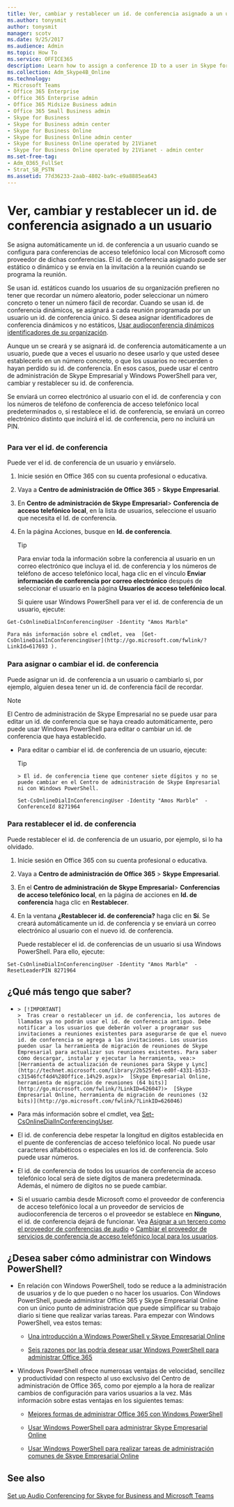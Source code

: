 ```yaml
---
title: Ver, cambiar y restablecer un id. de conferencia asignado a un usuario
ms.author: tonysmit
author: tonysmit
manager: scotv
ms.date: 9/25/2017
ms.audience: Admin
ms.topic: How To
ms.service: OFFICE365
description: Learn how to assign a conference ID to a user in Skype for Business and what the conference ID's parameters should be. 
ms.collection: Adm_Skype4B_Online
ms.technology:
- Microsoft Teams
- Office 365 Enterprise
- Office 365 Enterprise admin
- Office 365 Midsize Business admin
- Office 365 Small Business admin
- Skype for Business
- Skype for Business admin center
- Skype for Business Online
- Skype for Business Online admin center
- Skype for Business Online operated by 21Vianet
- Skype for Business Online operated by 21Vianet - admin center
ms.set-free-tag:
- Adm_O365_FullSet
- Strat_SB_PSTN
ms.assetid: 77d36233-2aab-4802-ba9c-e9a8885ea643
---
```



# Ver, cambiar y restablecer un id. de conferencia asignado a un usuario

Se asigna automáticamente un id. de conferencia a un usuario cuando se configura para conferencias de acceso telefónico local con Microsoft como proveedor de dichas conferencias. El id. de conferencia asignado puede ser estático o dinámico y se envía en la invitación a la reunión cuando se programa la reunión. 
  
    
    


Se usan id. estáticos cuando los usuarios de su organización prefieren no tener que recordar un número aleatorio, poder seleccionar un número concreto o tener un número fácil de recordar. Cuando se usan id. de conferencia dinámicos, se asignará a cada reunión programada por un usuario un id. de conferencia único. Si desea asignar identificadores de conferencia dinámicos y no estáticos,  [Usar audioconferencia dinámicos identificadores de su organización](using-audio-conferencing-dynamic-ids-in-your-organization.md).
  
    
    


Aunque un se creará y se asignará id. de conferencia automáticamente a un usuario, puede que a veces el usuario no desee usarlo y que usted desee establecerlo en un número concreto, o que los usuarios no recuerden o hayan perdido su id. de conferencia. En esos casos, puede usar el centro de administración de Skype Empresarial y Windows PowerShell para ver, cambiar y restablecer su id. de conferencia.
  
    
    


Se enviará un correo electrónico al usuario con el id. de conferencia y con los números de teléfono de conferencia de acceso telefónico local predeterminados o, si restablece el id. de conferencia, se enviará un correo electrónico distinto que incluirá el id. de conferencia, pero no incluirá un PIN. 
  
    
    


## 


### Para ver el id. de conferencia

Puede ver el id. de conferencia de un usuario y enviárselo.
  
    
    

1. Inicie sesión en Office 365 con su cuenta profesional o educativa.
    
  
2. Vaya a **Centro de administración de Office 365** > **Skype Empresarial**.
    
  
3. En **Centro de administración de Skype Empresarial**> **Conferencia de acceso telefónico local**, en la lista de usuarios, seleccione el usuario que necesita el Id. de conferencia.
    
  
4. En la página Acciones, busque en **Id. de conferencia**.
    
    > [!TIP]
      > Para enviar toda la información sobre la conferencia al usuario en un correo electrónico que incluya el id. de conferencia y los números de teléfono de acceso telefónico local, haga clic en el vínculo **Enviar información de conferencia por correo electrónico** después de seleccionar el usuario en la página **Usuarios de acceso telefónico local**. 

    Si quiere usar Windows PowerShell para ver el id. de conferencia de un usuario, ejecute:
    


  ```
  Get-CsOnlineDialInConferencingUser -Identity "Amos Marble"  
  ```


    Para más información sobre el cmdlet, vea  [Get-CsOnlineDialInConferencingUser](http://go.microsoft.com/fwlink/?LinkId=617693 ).
    
  

### Para asignar o cambiar el id. de conferencia

Puede asignar un id. de conferencia a un usuario o cambiarlo si, por ejemplo, alguien desea tener un id. de conferencia fácil de recordar.
  
    
    

> [!NOTE]
> El Centro de administración de Skype Empresarial no se puede usar para editar un id. de conferencia que se haya creado automáticamente, pero puede usar Windows PowerShell para editar o cambiar un id. de conferencia que haya establecido. 
  
    
    


- Para editar o cambiar el id. de conferencia de un usuario, ejecute:
    
    > [!TIP]
      > El id. de conferencia tiene que contener siete dígitos y no se puede cambiar en el Centro de administración de Skype Empresarial ni con Windows PowerShell. 

  ```
  Set-CsOnlineDialInConferencingUser -Identity "Amos Marble"  -ConferenceId 8271964
  ```


### Para restablecer el id. de conferencia

Puede restablecer el id. de conferencia de un usuario, por ejemplo, si lo ha olvidado.
  
    
    

1. Inicie sesión en Office 365 con su cuenta profesional o educativa.
    
  
2. Vaya a **Centro de administración de Office 365** > **Skype Empresarial**.
    
  
3. En el **Centro de administración de Skype Empresarial**> **Conferencias de acceso telefónico local**, en la página de acciones en **Id. de conferencia** haga clic en **Restablecer**.
    
  
4. En la ventana **¿Restablecer id. de conferencia?** haga clic en **Sí**. Se creará automáticamente un id. de conferencia y se enviará un correo electrónico al usuario con el nuevo id. de conferencia.
    
    Puede restablecer el id. de conferencias de un usuario si usa Windows PowerShell. Para ello, ejecute:
    


  ```
  Set-CsOnlineDialInConferencingUser -Identity "Amos Marble"  -ResetLeaderPIN 8271964
  ```


## ¿Qué más tengo que saber?


-     > [!IMPORTANT]
      >  Tras crear o restablecer un id. de conferencia, los autores de llamadas ya no podrán usar el id. de conferencia antiguo. Debe notificar a los usuarios que deberán volver a programar sus invitaciones a reuniones existentes para asegurarse de que el nuevo id. de conferencia se agrega a las invitaciones. Los usuarios pueden usar la herramienta de migración de reuniones de Skype Empresarial para actualizar sus reuniones existentes. Para saber cómo descargar, instalar y ejecutar la herramienta, vea:>  [Herramienta de actualización de reuniones para Skype y Lync](http://technet.microsoft.com/library/2b525fe6-ed0f-4331-b533-c31546fcf4d4%28Office.14%29.aspx)>  [Skype Empresarial Online, herramienta de migración de reuniones (64 bits)](http://go.microsoft.com/fwlink/?LinkID=626047)>  [Skype Empresarial Online, herramienta de migración de reuniones (32 bits)](http://go.microsoft.com/fwlink/?LinkID=626046)
- Para más información sobre el cmdlet, vea  [Set-CsOnlineDialInConferencingUser](http://go.microsoft.com/fwlink/?LinkId=617688 ).
    
  
- El id. de conferencia debe respetar la longitud en dígitos establecida en el puente de conferencias de acceso telefónico local. No puede usar caracteres alfabéticos o especiales en los id. de conferencia. Solo puede usar números.
    
  
- El id. de conferencia de todos los usuarios de conferencia de acceso telefónico local será de siete dígitos de manera predeterminada. Además, el número de dígitos no se puede cambiar.
    
  
- Si el usuario cambia desde Microsoft como el proveedor de conferencia de acceso telefónico local a un proveedor de servicios de audioconferencia de terceros o el proveedor se establece en **Ninguno**, el id. de conferencia dejará de funcionar. Vea  [Asignar a un tercero como el proveedor de conferencias de audio](assign-a-third-party-as-the-audio-conferencing-provider.md) o [Cambiar el proveedor de servicios de conferencia de acceso telefónico local para los usuarios](http://technet.microsoft.com/library/9b74f053-4d23-485f-9232-3d30370a8c6e%28Office.14%29.aspx).
    
  

## ¿Desea saber cómo administrar con Windows PowerShell?


- En relación con Windows PowerShell, todo se reduce a la administración de usuarios y de lo que pueden o no hacer los usuarios. Con Windows PowerShell, puede administrar Office 365 y Skype Empresarial Online con un único punto de administración que puede simplificar su trabajo diario si tiene que realizar varias tareas. Para empezar con Windows PowerShell, vea estos temas:
    
  -  [Una introducción a Windows PowerShell y Skype Empresarial Online](https://go.microsoft.com/fwlink/?LinkId=525039)
    
  
  -  [Seis razones por las podría desear usar Windows PowerShell para administrar Office 365 ](https://go.microsoft.com/fwlink/?LinkId=525041)
    
  
- Windows PowerShell ofrece numerosas ventajas de velocidad, sencillez y productividad con respecto al uso exclusivo del Centro de administración de Office 365, como por ejemplo a la hora de realizar cambios de configuración para varios usuarios a la vez. Más información sobre estas ventajas en los siguientes temas:
    
  -  [Mejores formas de administrar Office 365 con Windows PowerShell](https://go.microsoft.com/fwlink/?LinkId=525142)
    
  
  -  [Usar Windows PowerShell para administrar Skype Empresarial Online](https://go.microsoft.com/fwlink/?LinkId=525453)
    
  
  -  [Usar Windows PowerShell para realizar tareas de administración comunes de Skype Empresarial Online](https://go.microsoft.com/fwlink/?LinkId=525038)
    
  

## See also


#### 


  
    
    
 [Set up Audio Conferencing for Skype for Business and Microsoft Teams](set-up-audio-conferencing-for-skype-for-business-and-microsoft-teams.md)
